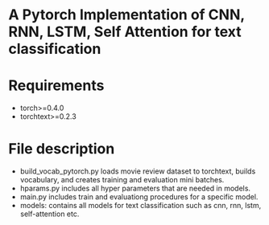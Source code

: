 # A Pytorch Implementation of CNN, RNN, LSTM, Self Attention for text classification

# Requirements
<ul>
<li>torch>=0.4.0</li>
<li>torchtext>=0.2.3</li>
</ul>

# File description
<ul>
<li>build_vocab_pytorch.py loads movie review dataset to torchtext, builds vocabulary, and creates training and evaluation mini batches.</li>
<li>hparams.py includes all hyper parameters that are needed in models.</li>
<li>main.py includes train and evaluationg procedures for a specific model.</li>
<li>models: contains all models for text classification such as cnn, rnn, lstm, self-attention etc.</li> 
</ul>

